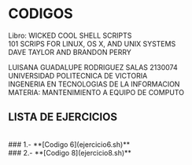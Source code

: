 # **CODIGOS** 


Libro: WICKED COOL SHELL SCRIPTS 
<br>
101 SCRIPS FOR LINUX, OS X, AND UNIX SYSTEMS 
<br>
DAVE TAYLOR AND BRANDON PERRY 
<br>

LUISANA GUADALUPE RODRIGUEZ SALAS 2130074
<br>
UNIVERSIDAD POLITECNICA DE VICTORIA 
<br>
INGENERIA EN TECNOLOGIAS DE LA INFORMACION
<br>
MATERIA: MANTENIMIENTO A EQUIPO DE COMPUTO 
<br>


## **LISTA DE EJERCICIOS** 
<br>
### 1.- **[Codigo 6](ejercicio6.sh)**
<br>
### 2.- **[Codigo 8](ejercicio8.sh)**


